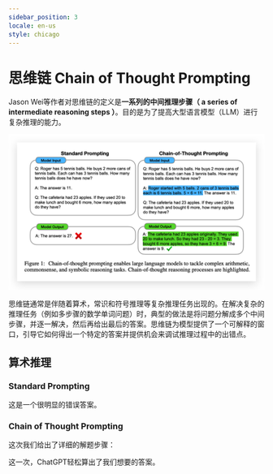 ```yaml
---
sidebar_position: 3
locale: en-us
style: chicago
---
```


# 思维链 Chain of Thought Prompting

Jason Wei等作者对思维链的定义是**一系列的中间推理步骤（ a series of intermediate reasoning steps ）**。目的是为了提高大型语言模型（LLM）进行复杂推理的能力。

![CoT](./img/CoT.png)

思维链通常是伴随着算术，常识和符号推理等复杂推理任务出现的。在解决复杂的推理任务（例如多步骤的数学单词问题）时，典型的做法是将问题分解成多个中间步骤，并逐一解决，然后再给出最后的答案。思维链为模型提供了一个可解释的窗口，引导它如何得出一个特定的答案并提供机会来调试推理过程中的出错点。

## 算术推理

### Standard Prompting

<div trydyno-embed="" openai-model="text-davinci-003" initial-prompt="Leah had 32 chocolates and her sister had 42. If they ate 35, how many pieces do they have left in total?" initial-response="7 pieces" max-tokens="256" box-rows="7" model-temp="0" top-p="0"></div>

这是一个很明显的错误答案。

### Chain of Thought Prompting

这次我们给出了详细的解题步骤：

<div trydyno-embed="" openai-model="text-davinci-003" initial-prompt="Leah had 32 chocolates and her sister had 42. If they ate 35, how many pieces do they have left in total? \n\nOriginally, Leah had 32 chocolates. Her sister had 42. So in total they had 32 + 42 = 74. After eating 35, they
had 74 - 35 = 39. The answer is 39.\n\nLeah had 53 chocolates and her sister had 31. If they ate 25, how many pieces do they have left in total?" initial-response="Originally, Leah had 53 chocolates. Her sister had 31. So in total they had 53 + 31 = 84. After eating 25, they
had 84 - 25 = 59. The answer is 59." max-tokens="256" box-rows="18" model-temp="0" top-p="0"></div>

这一次，ChatGPT轻松算出了我们想要的答案。

